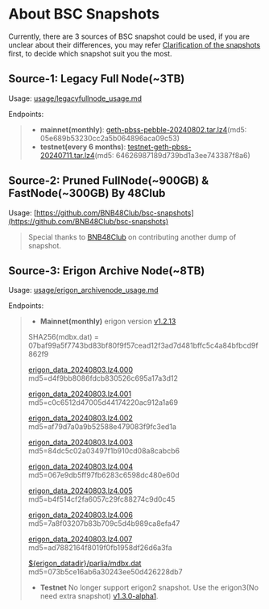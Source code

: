 
# About BSC Snapshots
Currently, there are 3 sources of BSC snapshot could be used, if you are unclear about their differences, you may refer [Clarification of the snapshots](https://github.com/bnb-chain/bsc-snapshots/issues/349) first, to decide which snapshot suit you the most.

## Source-1: Legacy Full Node(~3TB)
Usage: [usage/legacyfullnode_usage.md](./usage/legacyfullnode_usage.md)

Endpoints:
> - **mainnet(monthly)**: [geth-pbss-pebble-20240802.tar.lz4](https://pub-c0627345c16f47ab858c9469133073a8.r2.dev/geth-pbss-pebble-20240802.tar.lz4)(md5: 05e689b53230cc2a5b064896aca09c53)
> - **testnet(every 6 months)**: [testnet-geth-pbss-20240711.tar.lz4](https://pub-c0627345c16f47ab858c9469133073a8.r2.dev/testnet-geth-pbss-20240711.tar.lz4)(md5: 64626987189d739bd1a3ee743387f8a6)

## Source-2: Pruned FullNode(~900GB) & FastNode(~300GB) By 48Club
Usage: [https://github.com/BNB48Club/bsc-snapshots](https://github.com/BNB48Club/bsc-snapshots)
> Special thanks to [BNB48Club](https://twitter.com/bnb48club) on contributing another dump of snapshot.

## Source-3: Erigon Archive Node(~8TB)
Usage: [usage/erigon_archivenode_usage.md](./usage/erigon_archivenode_usage.md)

Endpoints:
> - **Mainnet(monthly)**
> erigon version [v1.2.13](https://github.com/node-real/bsc-erigon/releases/tag/v1.2.13)
>
> SHA256(mdbx.dat) = 07baf99a5f7743bd83bf80f9f57cead12f3ad7d481bffc5c4a84bfbcd9f862f9
> 
> [erigon_data_20240803.lz4.000](https://pub-60a193f9bd504900a520f4f260497d1c.r2.dev/erigon_data_20240803.lz4.000) md5=d4f9bb8086fdcb830526c695a17a3d12
> 
> [erigon_data_20240803.lz4.001](https://pub-60a193f9bd504900a520f4f260497d1c.r2.dev/erigon_data_20240803.lz4.001) md5=c0c6512d47005d44174220ac912a1a69
> 
> [erigon_data_20240803.lz4.002](https://pub-60a193f9bd504900a520f4f260497d1c.r2.dev/erigon_data_20240803.lz4.002) md5=af79d7a0a9b52588e479083f9fc3ed1a
>
> [erigon_data_20240803.lz4.003](https://pub-60a193f9bd504900a520f4f260497d1c.r2.dev/erigon_data_20240803.lz4.003) md5=84dc5c02a03497f1b910cd08a8cabcb6
>
> [erigon_data_20240803.lz4.004](https://pub-60a193f9bd504900a520f4f260497d1c.r2.dev/erigon_data_20240803.lz4.004) md5=067e9db5ff97fb6283c6598dc480e60d
>
> [erigon_data_20240803.lz4.005](https://pub-60a193f9bd504900a520f4f260497d1c.r2.dev/erigon_data_20240803.lz4.005) md5=b4f514cf2fa6057c29fc88274c9d0c45
>
> [erigon_data_20240803.lz4.006](https://pub-60a193f9bd504900a520f4f260497d1c.r2.dev/erigon_data_20240803.lz4.006) md5=7a8f03207b83b709c5d4b989ca8efa47
>
> [erigon_data_20240803.lz4.007](https://pub-60a193f9bd504900a520f4f260497d1c.r2.dev/erigon_data_20240803.lz4.007) md5=ad7882164f8019f0fb1958df26d6a3fa
>
> [${erigon_datadir}/parlia/mdbx.dat](https://pub-60a193f9bd504900a520f4f260497d1c.r2.dev/parlia/mdbx.dat) md5=073b5ce16ab6a30243ee50d426228db7
> 
> - **Testnet**
> No longer support erigon2 snapshot. Use the erigon3(No need extra snapshot) [v1.3.0-alpha1](https://github.com/node-real/bsc-erigon/releases/tag/v1.3.0-alpha1).

